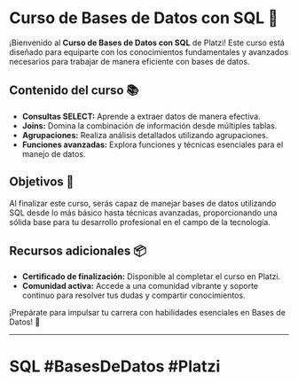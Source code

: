 # Curso de Bases de Datos con SQL 💚

¡Bienvenido al **Curso de Bases de Datos con SQL** de Platzi! Este curso está diseñado para equiparte con los conocimientos fundamentales y avanzados necesarios para trabajar de manera eficiente con bases de datos.

## Contenido del curso 📚

- **Consultas SELECT:** Aprende a extraer datos de manera efectiva.
- **Joins:** Domina la combinación de información desde múltiples tablas.
- **Agrupaciones:** Realiza análisis detallados utilizando agrupaciones.
- **Funciones avanzadas:** Explora funciones y técnicas esenciales para el manejo de datos.

## Objetivos 🎯

Al finalizar este curso, serás capaz de manejar bases de datos utilizando SQL desde lo más básico hasta técnicas avanzadas, proporcionando una sólida base para tu desarrollo profesional en el campo de la tecnología.

## Recursos adicionales 📦

- **Certificado de finalización:** Disponible al completar el curso en Platzi.
- **Comunidad activa:** Accede a una comunidad vibrante y soporte continuo para resolver tus dudas y compartir conocimientos.

¡Prepárate para impulsar tu carrera con habilidades esenciales en Bases de Datos! 🚀

---

# SQL #BasesDeDatos #Platzi

